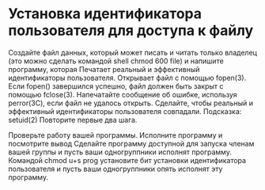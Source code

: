 # Установка идентификатора пользователя для доступа к файлу
Создайте файл данных, который может писать и читать только владелец (это можно сделать командой shell chmod 600 file) и напишите программу, которая
Печатает реальный и эффективный идентификаторы пользователя.
Открывает файл с помощью fopen(3). Если fopen() завершился успешно, файл должен быть закрыт с помощью fclose(3). Напечатайте сообщение об ошибке, используя perror(3C), если файл не удалось открыть.
Сделайте, чтобы реальный и эффективный идентификаторы пользователя совпадали. Подсказка: setuid(2)
Повторите первые два шага.
 
Проверьте работу вашей программы.
Исполните программу и посмотрите вывод
Сделайте программу доступной для запуска членам вашей группы и пусть ваши одногруппники исполнят программу.
Командой chmod u+s prog установите бит установки идентификатора пользователя и пусть ваши одногруппники опять исполнят эту программу.
